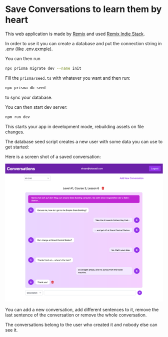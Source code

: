 # Save Conversations to learn them by heart

This web application is made by [Remix](https://remix.run/) and used [Remix Indie Stack](https://github.com/remix-run/indie-stack).

In order to use it you can create a database and put the connection string in .env (like .env.exmple).

You can then run

```sh
npx prisma migrate dev --name init
```

Fill the `prisma/seed.ts` with whatever you want and then run:

```sh
npx prisma db seed
```

to sync your database.

You can then start dev server:

```sh
npm run dev
```

This starts your app in development mode, rebuilding assets on file changes.

The database seed script creates a new user with some data you can use to get started:

Here is a screen shot of a saved conversation:

![screenshot](public/img/Screenshot.png)

You can add a new conversation, add different sentences to it, remove the last sentence of the conversation or remove the whole conversation.

The conversations belong to the user who created it and nobody else can see it. 
